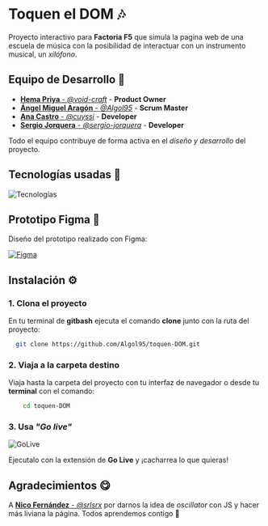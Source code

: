 # Toquen el DOM 🎶

Proyecto interactivo para **Factoria F5** que simula la pagina web de una escuela de música con la posibilidad de interactuar con un instrumento musical, un *xilófono*.


## Equipo de Desarrollo 🤪

- [**Hema Priya** - *@void-craft*](https://github.com/void-craft) - **Product Owner**
- [**Ángel Miguel Aragón** - *@Algol95*](https://github.com/Algol95) - **Scrum Master**
- [**Ana Castro** - *@cuyssi*](https://github.com/Algol95) - **Developer**
- [**Sergio Jorquera** - *@sergio-jorquera*](https://github.com/Algol95) - **Developer**

Todo el equipo contribuye de forma activa en el *diseño y desarrollo* del proyecto.


## Tecnologías usadas 🤖

![Tecnologías](https://skillicons.dev/icons?i=html,css,js,scss,nodejs,vscode,git,github&perline=3)





## Prototipo Figma 🎨
Diseño del prototipo realizado con Figma:

[![Figma](https://skillicons.dev/icons?i=figma)](https://tinyurl.com/TOD-G3)


## Instalación ⚙️

### 1. Clona el proyecto

En tu terminal de **gitbash** ejecuta el comando **clone** junto con la ruta del proyecto:

```bash
  git clone https://github.com/Algol95/toquen-DOM.git
```

### 2. Viaja a la carpeta destino

Viaja hasta la carpeta del proyecto con tu interfaz de navegador o desde tu **terminal** con el comando:
```bash
    cd toquen-DOM
```

### 3. Usa *"Go live"*
![GoLive](https://i.imgur.com/NncXY2Q.png)

Ejecutalo con la extensión de **Go Live** y ¡cacharrea lo que quieras!
    
## Agradecimientos 😋

A [**Nico Fernández** - *@srlsrx*](https://github.com/srlsrx) por darnos la idea de *oscillator* con JS y hacer más liviana la página. Todos aprendemos contigo 🥰
